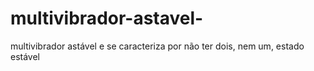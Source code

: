 # multivibrador-astavel-
multivibrador astável e se caracteriza por não ter dois, nem um, estado estável
